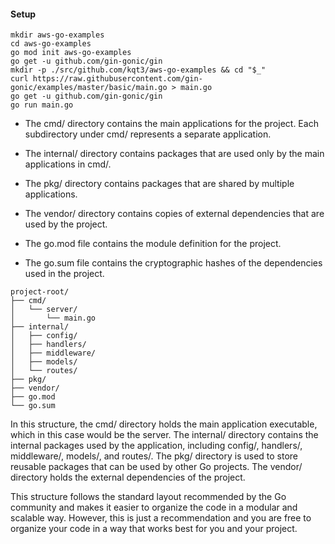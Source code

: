 #### Setup

```
mkdir aws-go-examples
cd aws-go-examples
go mod init aws-go-examples
go get -u github.com/gin-gonic/gin
mkdir -p ./src/github.com/kqt3/aws-go-examples && cd "$_"
curl https://raw.githubusercontent.com/gin-gonic/examples/master/basic/main.go > main.go
go get -u github.com/gin-gonic/gin
go run main.go
```

- The cmd/ directory contains the main applications for the project. Each subdirectory under cmd/ represents a separate application.

- The internal/ directory contains packages that are used only by the main applications in cmd/.

- The pkg/ directory contains packages that are shared by multiple applications.

- The vendor/ directory contains copies of external dependencies that are used by the project.

- The go.mod file contains the module definition for the project.

- The go.sum file contains the cryptographic hashes of the dependencies used in the project.


```
project-root/
├── cmd/
│   └── server/
│       └── main.go
├── internal/
│   ├── config/
│   ├── handlers/
│   ├── middleware/
│   ├── models/
│   └── routes/
├── pkg/
├── vendor/
├── go.mod
└── go.sum
```

In this structure, the cmd/ directory holds the main application executable, which in this case would be the server. The internal/ directory contains the internal packages used by the application, including config/, handlers/, middleware/, models/, and routes/. The pkg/ directory is used to store reusable packages that can be used by other Go projects. The vendor/ directory holds the external dependencies of the project.

This structure follows the standard layout recommended by the Go community and makes it easier to organize the code in a modular and scalable way. However, this is just a recommendation and you are free to organize your code in a way that works best for you and your project.